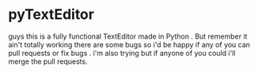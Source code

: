 # pyTextEditor
guys this is a fully functional TextEditor made in Python . But remember it ain't totally working there are some bugs so i'd be happy if any of you can pull requests or fix bugs . i'm also trying but if anyone of you could i'll merge the pull requests. 
